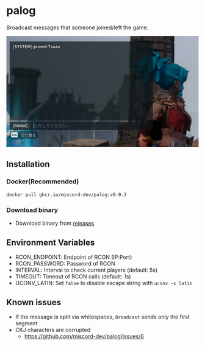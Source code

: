 # palog

Broadcast messages that someone joined/left the game.

![game screen that shows log of joined:Tsuzu](./docs/example.png)

## Installation
### Docker(Recommended)
```
docker pull ghcr.io/miscord-dev/palog:v0.0.3
```

### Download binary
* Download binary from [releases](https://github.com/miscord-dev/palog/releases/latest)

## Environment Variables
* RCON_ENDPOINT: Endpoint of RCON (IP:Port)
* RCON_PASSWORD: Password of RCON
* INTERVAL: Interval to check current players (default: 5s)
* TIMEOUT: Timeout of RCON calls (default: 1s)
* UCONV_LATIN: Set `false` to disable escape string with `uconv -x latin`

## Known issues
* If the message is split via whitespaces, `Broadcast` sends only the first segment
* CKJ characters are corrupted
    * https://github.com/miscord-dev/palog/issues/6
